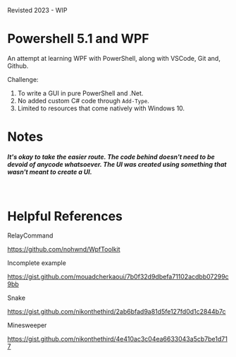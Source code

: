 Revisted 2023 - WIP

# Powershell 5.1 and WPF
An attempt at learning WPF with PowerShell, along with VSCode, Git and, Github.


Challenge:
1. To write a GUI in pure PowerShell and .Net.
2. No added custom C# code through ```Add-Type```.
3. Limited to resources that come natively with Windows 10.


# Notes

#### *It's okay to take the easier route. The code behind doesn't need to be devoid of anycode whatsoever. The UI was created using something that wasn't meant to create a UI.*

<br>


# Helpful References

RelayCommand

https://github.com/nohwnd/WpfToolkit

Incomplete example

https://gist.github.com/mouadcherkaoui/7b0f32d9dbefa71102acdbb07299c9bb

Snake

https://gist.github.com/nikonthethird/2ab6bfad9a81d5fe127fd0d1c2844b7c

Minesweeper

https://gist.github.com/nikonthethird/4e410ac3c04ea6633043a5cb7be1d717
